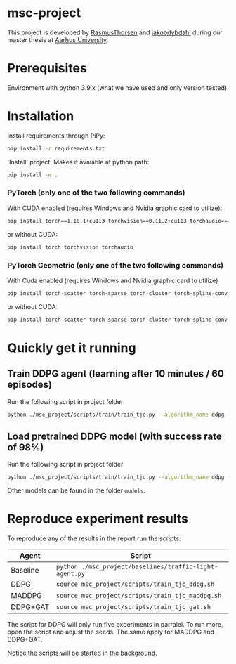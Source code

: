 # msc-project

This project is developed by [RasmusThorsen](https://github.com/RasmusThorsen) and [jakobdybdahl](https://github.com/jakobdybdahl) during our master thesis at [Aarhus University](https://www.au.dk/).

# Prerequisites

Environment with python 3.9.x (what we have used and only version tested)

# Installation

Install requirements through PiPy:

```bash
pip install -r requirements.txt
```

'Install' project. Makes it avaiable at python path:

```bash
pip install -e .
```

### PyTorch (only one of the two following commands)

With CUDA enabled (requires Windows and Nvidia graphic card to utilize):

```bash
pip install torch==1.10.1+cu113 torchvision==0.11.2+cu113 torchaudio===0.10.1+cu113 -f https://download.pytorch.org/whl cu113/torch_stable.html
```

or without CUDA:

```bash
pip install torch torchvision torchaudio
```

### PyTorch Geometric (only one of the two following commands)

With Cuda enabled (requires Windows and Nvidia graphic card to utilize)

```bash
pip install torch-scatter torch-sparse torch-cluster torch-spline-conv torch-geometric -f https://data.pyg.org/whl/torch-1.10.0+cu113.html
```

or without CUDA:

```bash
pip install torch-scatter torch-sparse torch-cluster torch-spline-conv torch-geometric -f https://data.pyg.org/whl/torch-1.10.0+cpu.html
```

# Quickly get it running

## Train DDPG agent (learning after 10 minutes / 60 episodes)

Run the following script in project folder

```bash
python ./msc_project/scripts/train/train_tjc.py --algorithm_name ddpg --render True --num_eval_episodes 1
```

## Load pretrained DDPG model (with success rate of 98%)

Run the following script in project folder

```bash
python ./msc_project/scripts/train/train_tjc.py --algorithm_name ddpg --render True --model_dir "./msc_project/models/ddpg/netwoks"
```

Other models can be found in the folder `models`.

# Reproduce experiment results

To reproduce any of the results in the report run the scripts:

| Agent    | Script                                               |
| -------- | ---------------------------------------------------- |
| Baseline | `python ./msc_project/baselines/traffic-light-agent.py` |
| DDPG     | `source msc_project/scripts/train_tjc_ddpg.sh`       |
| MADDPG   | `source msc_project/scripts/train_tjc_maddpg.sh`     |
| DDPG+GAT | `source msc_project/scripts/train_tjc_gat.sh`        |

The script for DDPG will only run five experiments in parralel. To run more, open the script and adjust the seeds. The same apply for MADDPG and DDPG+GAT.

Notice the scripts will be started in the background.
